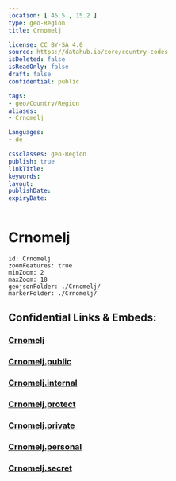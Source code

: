 ```yaml
---
location: [ 45.5 , 15.2 ] 
type: geo-Region
title: Crnomelj

license: CC BY-SA 4.0
source: https://datahub.io/core/country-codes
isDeleted: false
isReadOnly: false
draft: false
confidential: public

tags:
- geo/Country/Region
aliases:
- Crnomelj

Languages:
- de

cssclasses: geo-Region
publish: true
linkTitle: 
keywords: 
layout: 
publishDate: 
expiryDate: 
---
```


# Crnomelj

```leaflet
id: Crnomelj
zoomFeatures: true 
minZoom: 2 
maxZoom: 18
geojsonFolder: ./Crnomelj/
markerFolder: ./Crnomelj/
```


## Confidential Links & Embeds: 

### [Crnomelj](/_Standards/Earth/Continent/Europe/Europe~Central/Slovenia/Regions~Slovenia/Jugovzhodna_Slovenija/counties~Jugovzhodna_Slovenija/Crnomelj.md) 

### [Crnomelj.public](/_public/Earth/Continent/Europe/Europe~Central/Slovenia/Regions~Slovenia/Jugovzhodna_Slovenija/counties~Jugovzhodna_Slovenija/Crnomelj.public.md) 

### [Crnomelj.internal](/_internal/Earth/Continent/Europe/Europe~Central/Slovenia/Regions~Slovenia/Jugovzhodna_Slovenija/counties~Jugovzhodna_Slovenija/Crnomelj.internal.md) 

### [Crnomelj.protect](/_protect/Earth/Continent/Europe/Europe~Central/Slovenia/Regions~Slovenia/Jugovzhodna_Slovenija/counties~Jugovzhodna_Slovenija/Crnomelj.protect.md) 

### [Crnomelj.private](/_private/Earth/Continent/Europe/Europe~Central/Slovenia/Regions~Slovenia/Jugovzhodna_Slovenija/counties~Jugovzhodna_Slovenija/Crnomelj.private.md) 

### [Crnomelj.personal](/_personal/Earth/Continent/Europe/Europe~Central/Slovenia/Regions~Slovenia/Jugovzhodna_Slovenija/counties~Jugovzhodna_Slovenija/Crnomelj.personal.md) 

### [Crnomelj.secret](/_secret/Earth/Continent/Europe/Europe~Central/Slovenia/Regions~Slovenia/Jugovzhodna_Slovenija/counties~Jugovzhodna_Slovenija/Crnomelj.secret.md)

